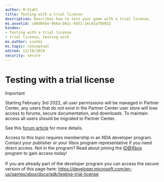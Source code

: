 ```yaml
---
author: M-Stahl
title: Testing with a trial license
description: Describes how to test your game with a trial license.
ms.assetid: cd0d045e-0b6a-b01c-4d51-2ec42af0b032
kindex:
- Testing with a trial license
- trial license, testing with
ms.author: scotmi
ms.topic: conceptual
edited: 12/19/2019
security: secure
---
```


# Testing with a trial license
> [!IMPORTANT]
> Starting February 3rd 2022, all user permissions will be managed in Partner Center, any users that do not exist in the Partner Center user store will lose access to forums, secure documentation, and downloads. To maintain access all users should be migrated to Partner Center. <p></p>See this <a href="https://forums.xboxlive.com/articles/132187/breaking-change-user-access-for-forums-secure-docu.html">forum article</a> for more details.  

 Access to this topic requires membership in an NDA developer program. Contact your publisher or your Xbox program representative if you need direct access. Not in the program? Read about joining the <a href="https://www.xbox.com/Developers/id">ID@Xbox</a> program to gain access today!  <br/><br/>If you are already part of the developer program you can access the secure version of this page here: <a target="_blank" href="https://developer.microsoft.com/en-us/games/xbox/docs/gdk/testing-trial-license">https://developer.microsoft.com/en-us/games/xbox/docs/gdk/testing-trial-license</a>